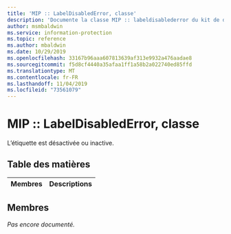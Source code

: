 ```yaml
---
title: 'MIP :: LabelDisabledError, classe'
description: 'Documente la classe MIP :: labeldisablederror du kit de développement logiciel (SDK) Microsoft Information Protection (MIP).'
author: msmbaldwin
ms.service: information-protection
ms.topic: reference
ms.author: mbaldwin
ms.date: 10/29/2019
ms.openlocfilehash: 33167b96aaa607813639af313e9932a476aadae8
ms.sourcegitcommit: f5d8cf4440a35afaa1ff1a58b2a022740ed85ffd
ms.translationtype: MT
ms.contentlocale: fr-FR
ms.lasthandoff: 11/04/2019
ms.locfileid: "73561079"
---
```

# <a name="class-miplabeldisablederror"></a>MIP :: LabelDisabledError, classe 
L’étiquette est désactivée ou inactive.
  
## <a name="summary"></a>Table des matières
 Membres                        | Descriptions                                
--------------------------------|---------------------------------------------
  
## <a name="members"></a>Membres
_Pas encore documenté._
